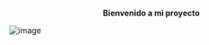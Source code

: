 <p align="center">
  <strong>Bienvenido a mi proyecto</strong>
</p>


![image](https://github.com/user-attachments/assets/ebecf650-d049-45c4-8677-a0feb51bc793)

